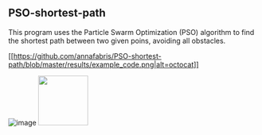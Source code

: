 ## PSO-shortest-path

This program uses the Particle Swarm Optimization (PSO) algorithm to find the shortest path between two given poins, avoiding all obstacles.

[[https://github.com/annafabris/PSO-shortest-path/blob/master/results/example_code.png|alt=octocat]]

![image](https://github.com/annafabris/PSO-shortest-path/results/example_code.png)
<img src="https://github.com\annafabris\PSO-shortest-path\tree\main\results\example_code.png" width="100" height="100">
